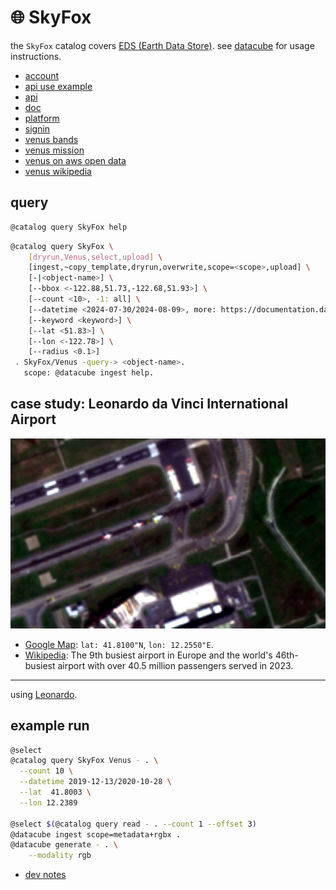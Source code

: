 # 🌐 SkyFox

the `SkyFox` catalog covers [EDS (Earth Data Store)](https://earthdaily.github.io/EDA-Documentation/). see [datacube](../) for usage instructions.

 - [account](https://console.earthdaily.com/account)
 - [api use example](https://github.com/earthdaily/EDA-Documentation/blob/gh-pages/API/APIUsage/earthplatform_stac_api_examples.py)
 - [api](https://api.earthdaily.com/platform/v1/stac)
 - [doc](https://earthdaily.github.io/EDA-Documentation/)
 - [platform](https://console.earthdaily.com/platform)
 - [signin](https://console.earthdaily.com/mosaics/signin)
 - [venus bands](https://un-regard-sur-la-terre.org/2017/08/les-premieres-images-du-satellite-ven-s-sont-arrivees.html)
 - [venus mission](https://www.eoportal.org/satellite-missions/venus)
 - [venus on aws open data](https://registry.opendata.aws/venus-l2a-cogs/)
 - [venus wikipedia](https://en.wikipedia.org/wiki/VEN%CE%BCS)

## query

```bash
@catalog query SkyFox help
```
```bash
@catalog query SkyFox \
	[dryrun,Venus,select,upload] \
	[ingest,~copy_template,dryrun,overwrite,scope=<scope>,upload] \
	[-|<object-name>] \
	[--bbox <-122.88,51.73,-122.68,51.93>] \
	[--count <10>, -1: all] \
	[--datetime <2024-07-30/2024-08-09>, more: https://documentation.dataspace.copernicus.eu/APIs/STAC.html#search-items-by-datetime] \
	[--keyword <keyword>] \
	[--lat <51.83>] \
	[--lon <-122.78>] \
	[--radius <0.1>]
 . SkyFox/Venus -query-> <object-name>.
   scope: @datacube ingest help.
```

## case study: Leonardo da Vinci International Airport

![image](https://github.com/kamangir/assets/blob/main/blue-geo/Leonardo.png?raw=true)

 - [Google Map](https://maps.app.goo.gl/Zpnj53kVcQQ4fNA17): `lat: 41.8100"N`, `lon: 12.2550"E`.
 - [Wikipedia](https://en.wikipedia.org/wiki/Rome_Fiumicino_Airport): The 9th busiest airport in Europe and the world's 46th-busiest airport with over 40.5 million passengers served in 2023.

---


using [Leonardo](../../watch/targets/Leonardo.md).

## example run

```bash
@select
@catalog query SkyFox Venus - . \
  --count 10 \
  --datetime 2019-12-13/2020-10-28 \
  --lat  41.8003 \
  --lon 12.2389

@select $(@catalog query read - . --count 1 --offset 3)
@datacube ingest scope=metadata+rgbx .
@datacube generate - . \
	--modality rgb
```

- [dev notes](https://arash-kamangir.medium.com/%EF%B8%8F-conversations-with-ai-234-7ffa6d34230b)
